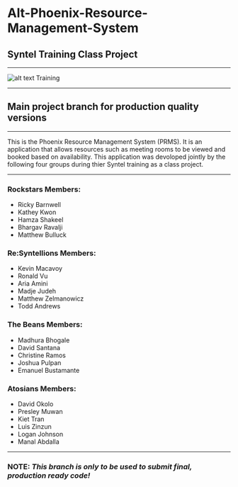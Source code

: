 Alt-Phoenix-Resource-Management-System
=======================================
## Syntel Training Class Project
***
![alt text](https://www.syntelinc.com/sites/all/themes/syntel/logo.svg "Syntel Logo") Training
***
##  Main project branch for production quality versions
***
This is the Phoenix Resource Management System (PRMS). It is an application that allows resources such as meeting rooms to be viewed and booked based on availability. This application was devoloped jointly by the following four groups during thier Syntel training as a class project.
***
### **Rockstars Members:**
- Ricky Barnwell
- Kathey Kwon
- Hamza Shakeel
- Bhargav Ravalji
- Matthew Bulluck 

### **Re:Syntellions Members:**
- Kevin Macavoy
- Ronald Vu
- Aria Amini
- Madje Judeh
- Matthew Zelmanowicz
- Todd Andrews

### **The Beans Members:**
- Madhura Bhogale 
- David Santana
- Christine Ramos
- Joshua Pulpan
- Emanuel Bustamante

### **Atosians Members:**
- David Okolo
- Presley Muwan
- Kiet Tran
- Luis Zinzun
- Logan Johnson
- Manal Abdalla
***
### **NOTE:** _This branch is only to be used to submit final, production ready code!_
